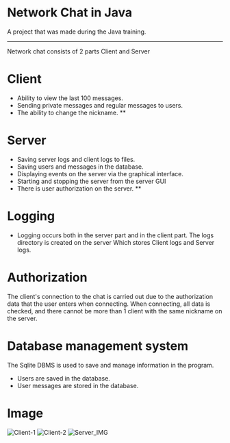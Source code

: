 Network Chat in Java
===
A project that was made during the Java training.
****
Network chat consists of 2 parts Client and Server

# Client 
* Ability to view the last 100 messages.
* Sending private messages and regular messages to users.
* The ability to change the nickname.
**

# Server 
* Saving server logs and client logs to files.
* Saving users and messages in the database.
* Displaying events on the server via the graphical interface.
* Starting and stopping the server from the server GUI
* There is user authorization on the server.
**

# Logging
* Logging occurs both in the server part and in the client part.
The logs directory is created on the server
Which stores Client logs and Server logs.

# Authorization
The client's connection to the chat is carried out due to the authorization data that the user enters when connecting.
When connecting, all data is checked, and there cannot be more than 1 client with the same nickname on the server.

# Database management system
The Sqlite DBMS is used to save and manage information in the program.
* Users are saved in the database.
* User messages are stored in the database.

# Image
![Client-1](https://user-images.githubusercontent.com/89124134/193273089-011f3d30-8ede-4e22-8859-d878da2b9f66.png) 
![Client-2](https://user-images.githubusercontent.com/89124134/193273098-3f002eb5-1cc4-48c2-8715-0d82ec0413b6.png)
![Server_IMG](https://user-images.githubusercontent.com/89124134/193273130-6594f181-c692-4078-b066-99007220cc39.png)

 
